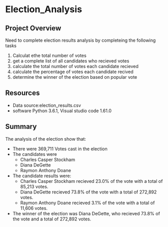 # Election_Analysis

## Project Overview
Need to complete election results analysis by completeing the following tasks
1. Calculat ethe total number of votes
2. get a complete list of all candidates who recieved votes
3. calculate the total number of votes each candidate recieved
4. calculate the percentage of votes each candidate recived
5. determine the winner of the election based on popular vote

## Resources
- Data source:election_results.csv
- software Python 3.6.1, Visual studio code 1.61.0

## Summary
The analysis of the election show that:
- There were 369,711 Votes cast in the election
- The candidates were
  - Charles Casper Stockham
  - Diana DeGette
  - Raymon Anthony Doane
- The candidate results were:
  - Charles Casper Stockham recieved 23.0% of the vote with a total of 85,213 votes.
  - Diana DeGette recieved 73.8% of the vote with a total of 272,892 votes.
  - Raymon Anthony Doane recieved 3.1% of the vote with a total of 11,606 votes.
- The winner of the election was Diana DeGette, who recieved 73.8% of the vote and a total of 272,892 votes.
